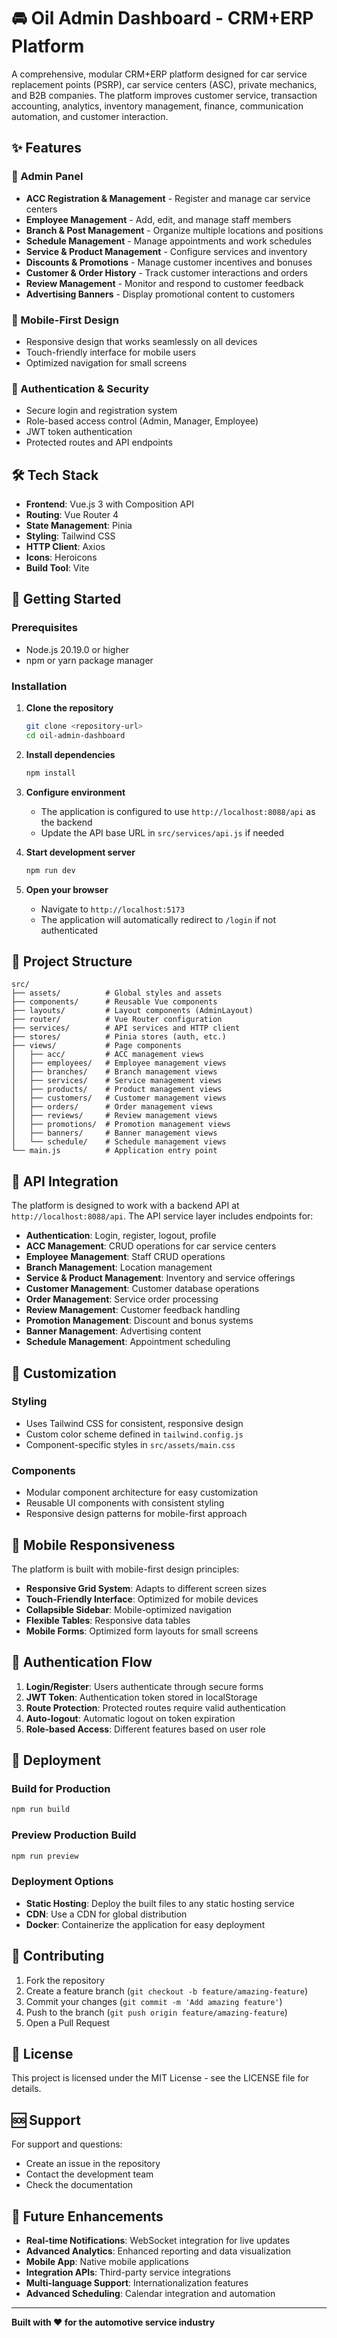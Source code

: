 # 🚘 Oil Admin Dashboard - CRM+ERP Platform

A comprehensive, modular CRM+ERP platform designed for car service replacement points (PSRP), car service centers (ASC), private mechanics, and B2B companies. The platform improves customer service, transaction accounting, analytics, inventory management, finance, communication automation, and customer interaction.

## ✨ Features

### 🔧 Admin Panel
- **ACC Registration & Management** - Register and manage car service centers
- **Employee Management** - Add, edit, and manage staff members
- **Branch & Post Management** - Organize multiple locations and positions
- **Schedule Management** - Manage appointments and work schedules
- **Service & Product Management** - Configure services and inventory
- **Discounts & Promotions** - Manage customer incentives and bonuses
- **Customer & Order History** - Track customer interactions and orders
- **Review Management** - Monitor and respond to customer feedback
- **Advertising Banners** - Display promotional content to customers

### 📱 Mobile-First Design
- Responsive design that works seamlessly on all devices
- Touch-friendly interface for mobile users
- Optimized navigation for small screens

### 🔐 Authentication & Security
- Secure login and registration system
- Role-based access control (Admin, Manager, Employee)
- JWT token authentication
- Protected routes and API endpoints

## 🛠 Tech Stack

- **Frontend**: Vue.js 3 with Composition API
- **Routing**: Vue Router 4
- **State Management**: Pinia
- **Styling**: Tailwind CSS
- **HTTP Client**: Axios
- **Icons**: Heroicons
- **Build Tool**: Vite

## 🚀 Getting Started

### Prerequisites
- Node.js 20.19.0 or higher
- npm or yarn package manager

### Installation

1. **Clone the repository**
   ```bash
   git clone <repository-url>
   cd oil-admin-dashboard
   ```

2. **Install dependencies**
   ```bash
   npm install
   ```

3. **Configure environment**
   - The application is configured to use `http://localhost:8088/api` as the backend
   - Update the API base URL in `src/services/api.js` if needed

4. **Start development server**
   ```bash
   npm run dev
   ```

5. **Open your browser**
   - Navigate to `http://localhost:5173`
   - The application will automatically redirect to `/login` if not authenticated

## 📁 Project Structure

```
src/
├── assets/          # Global styles and assets
├── components/      # Reusable Vue components
├── layouts/         # Layout components (AdminLayout)
├── router/          # Vue Router configuration
├── services/        # API services and HTTP client
├── stores/          # Pinia stores (auth, etc.)
├── views/           # Page components
│   ├── acc/         # ACC management views
│   ├── employees/   # Employee management views
│   ├── branches/    # Branch management views
│   ├── services/    # Service management views
│   ├── products/    # Product management views
│   ├── customers/   # Customer management views
│   ├── orders/      # Order management views
│   ├── reviews/     # Review management views
│   ├── promotions/  # Promotion management views
│   ├── banners/     # Banner management views
│   └── schedule/    # Schedule management views
└── main.js          # Application entry point
```

## 🔌 API Integration

The platform is designed to work with a backend API at `http://localhost:8088/api`. The API service layer includes endpoints for:

- **Authentication**: Login, register, logout, profile
- **ACC Management**: CRUD operations for car service centers
- **Employee Management**: Staff CRUD operations
- **Branch Management**: Location management
- **Service & Product Management**: Inventory and service offerings
- **Customer Management**: Customer database operations
- **Order Management**: Service order processing
- **Review Management**: Customer feedback handling
- **Promotion Management**: Discount and bonus systems
- **Banner Management**: Advertising content
- **Schedule Management**: Appointment scheduling

## 🎨 Customization

### Styling
- Uses Tailwind CSS for consistent, responsive design
- Custom color scheme defined in `tailwind.config.js`
- Component-specific styles in `src/assets/main.css`

### Components
- Modular component architecture for easy customization
- Reusable UI components with consistent styling
- Responsive design patterns for mobile-first approach

## 📱 Mobile Responsiveness

The platform is built with mobile-first design principles:

- **Responsive Grid System**: Adapts to different screen sizes
- **Touch-Friendly Interface**: Optimized for mobile devices
- **Collapsible Sidebar**: Mobile-optimized navigation
- **Flexible Tables**: Responsive data tables
- **Mobile Forms**: Optimized form layouts for small screens

## 🔐 Authentication Flow

1. **Login/Register**: Users authenticate through secure forms
2. **JWT Token**: Authentication token stored in localStorage
3. **Route Protection**: Protected routes require valid authentication
4. **Auto-logout**: Automatic logout on token expiration
5. **Role-based Access**: Different features based on user role

## 🚀 Deployment

### Build for Production
```bash
npm run build
```

### Preview Production Build
```bash
npm run preview
```

### Deployment Options
- **Static Hosting**: Deploy the built files to any static hosting service
- **CDN**: Use a CDN for global distribution
- **Docker**: Containerize the application for easy deployment

## 🤝 Contributing

1. Fork the repository
2. Create a feature branch (`git checkout -b feature/amazing-feature`)
3. Commit your changes (`git commit -m 'Add amazing feature'`)
4. Push to the branch (`git push origin feature/amazing-feature`)
5. Open a Pull Request

## 📄 License

This project is licensed under the MIT License - see the LICENSE file for details.

## 🆘 Support

For support and questions:
- Create an issue in the repository
- Contact the development team
- Check the documentation

## 🔮 Future Enhancements

- **Real-time Notifications**: WebSocket integration for live updates
- **Advanced Analytics**: Enhanced reporting and data visualization
- **Mobile App**: Native mobile applications
- **Integration APIs**: Third-party service integrations
- **Multi-language Support**: Internationalization features
- **Advanced Scheduling**: Calendar integration and automation

---

**Built with ❤️ for the automotive service industry**
